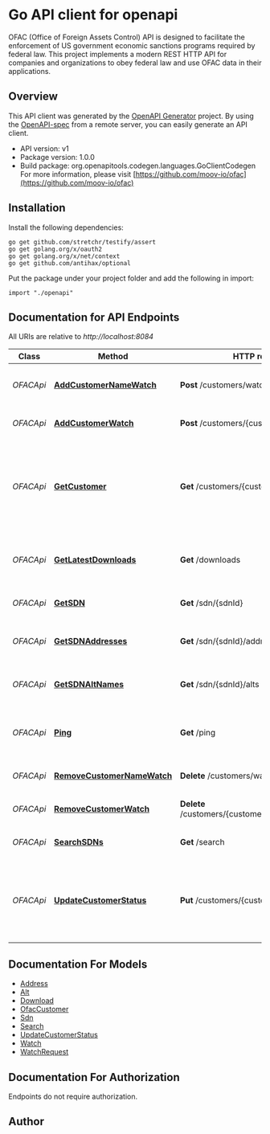 # Go API client for openapi

OFAC (Office of Foreign Assets Control) API is designed to facilitate the enforcement of US government economic sanctions programs required by federal law. This project implements a modern REST HTTP API for companies and organizations to obey federal law and use OFAC data in their applications.

## Overview
This API client was generated by the [OpenAPI Generator](https://openapi-generator.tech) project.  By using the [OpenAPI-spec](https://www.openapis.org/) from a remote server, you can easily generate an API client.

- API version: v1
- Package version: 1.0.0
- Build package: org.openapitools.codegen.languages.GoClientCodegen
For more information, please visit [https://github.com/moov-io/ofac](https://github.com/moov-io/ofac)

## Installation

Install the following dependencies:
```
go get github.com/stretchr/testify/assert
go get golang.org/x/oauth2
go get golang.org/x/net/context
go get github.com/antihax/optional
```

Put the package under your project folder and add the following in import:
```golang
import "./openapi"
```

## Documentation for API Endpoints

All URIs are relative to *http://localhost:8084*

Class | Method | HTTP request | Description
------------ | ------------- | ------------- | -------------
*OFACApi* | [**AddCustomerNameWatch**](docs/OFACApi.md#addcustomernamewatch) | **Post** /customers/watch | Add customer watch by name
*OFACApi* | [**AddCustomerWatch**](docs/OFACApi.md#addcustomerwatch) | **Post** /customers/{customerId}/watch | Add OFAC watch on a Customer
*OFACApi* | [**GetCustomer**](docs/OFACApi.md#getcustomer) | **Get** /customers/{customerId} | Get information about a customer, addresses, alternate names, and their SDN metadata.
*OFACApi* | [**GetLatestDownloads**](docs/OFACApi.md#getlatestdownloads) | **Get** /downloads | Return list of recent re-downloads of OFAC data
*OFACApi* | [**GetSDN**](docs/OFACApi.md#getsdn) | **Get** /sdn/{sdnId} | Specially designated national
*OFACApi* | [**GetSDNAddresses**](docs/OFACApi.md#getsdnaddresses) | **Get** /sdn/{sdnId}/addresses | Get addresses for a given SDN
*OFACApi* | [**GetSDNAltNames**](docs/OFACApi.md#getsdnaltnames) | **Get** /sdn/{sdnId}/alts | Get alternate names for a given SDN
*OFACApi* | [**Ping**](docs/OFACApi.md#ping) | **Get** /ping | Ping the OFAC service to check if running
*OFACApi* | [**RemoveCustomerNameWatch**](docs/OFACApi.md#removecustomernamewatch) | **Delete** /customers/watch/{watchId} | Remove a Customer name watch
*OFACApi* | [**RemoveCustomerWatch**](docs/OFACApi.md#removecustomerwatch) | **Delete** /customers/{customerId}/watch/{watchId} | Remove customer watch
*OFACApi* | [**SearchSDNs**](docs/OFACApi.md#searchsdns) | **Get** /search | Search SDN names and metadata
*OFACApi* | [**UpdateCustomerStatus**](docs/OFACApi.md#updatecustomerstatus) | **Put** /customers/{customerId} | Update a Customer&#39;s sanction status to always block or always allow transactions.


## Documentation For Models

 - [Address](docs/Address.md)
 - [Alt](docs/Alt.md)
 - [Download](docs/Download.md)
 - [OfacCustomer](docs/OfacCustomer.md)
 - [Sdn](docs/Sdn.md)
 - [Search](docs/Search.md)
 - [UpdateCustomerStatus](docs/UpdateCustomerStatus.md)
 - [Watch](docs/Watch.md)
 - [WatchRequest](docs/WatchRequest.md)


## Documentation For Authorization
 Endpoints do not require authorization.


## Author



